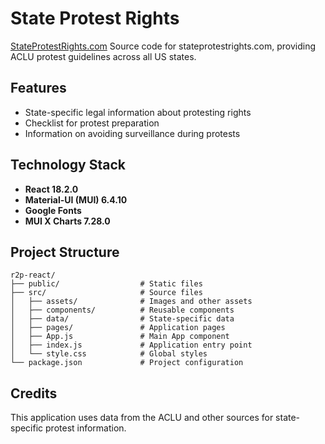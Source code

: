 # State Protest Rights

[StateProtestRights.com](https://stateprotestrights.com)
Source code for stateprotestrights.com, providing ACLU protest guidelines across all US states.

## Features

- State-specific legal information about protesting rights
- Checklist for protest preparation
- Information on avoiding surveillance during protests

## Technology Stack

- **React 18.2.0**
- **Material-UI (MUI) 6.4.10**
- **Google Fonts**
- **MUI X Charts 7.28.0**

## Project Structure

```
r2p-react/
├── public/                  # Static files
├── src/                     # Source files
│   ├── assets/              # Images and other assets
│   ├── components/          # Reusable components
│   ├── data/                # State-specific data
│   ├── pages/               # Application pages
│   ├── App.js               # Main App component
│   ├── index.js             # Application entry point
│   └── style.css            # Global styles
└── package.json             # Project configuration
```

## Credits

This application uses data from the ACLU and other sources for state-specific protest information.
